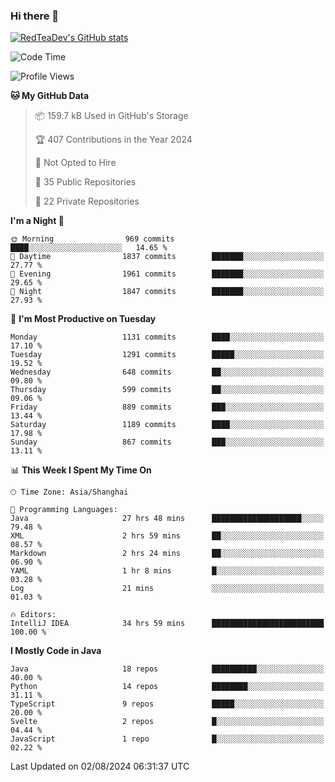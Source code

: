 ### Hi there 👋

<!--
**RedTeaDev/RedTeaDev** is a ✨ _special_ ✨ repository because its `README.md` (this file) appears on your GitHub profile.

Here are some ideas to get you started:

- 🔭 I’m currently working on ...
- 🌱 I’m currently learning ...
- 👯 I’m looking to collaborate on ...
- 🤔 I’m looking for help with ...
- 💬 Ask me about ...
- 📫 How to reach me: ...
- 😄 Pronouns: ...
- ⚡ Fun fact: ...
-->

<!--
[![wakatime](https://wakatime.com/badge/user/6b101ed0-04c0-4490-9283-eb61f2efff96.svg)](https://wakatime.com/@6b101ed0-04c0-4490-9283-eb61f2efff96)
!-->

[![RedTeaDev's GitHub stats](https://github-readme-stats.vercel.app/api?username=RedTeaDev\&include_all_commits=true)](https://github.com/anuraghazra/github-readme-stats)
<!--
[![willianrod's wakatime stats](https://github-readme-stats.vercel.app/api/wakatime?username=RedTeaDev)](https://github.com/anuraghazra/github-readme-stats)
!-->
<!--START_SECTION:waka-->
![Code Time](http://img.shields.io/badge/Code%20Time-2%2C468%20hrs%208%20mins-blue)

![Profile Views](http://img.shields.io/badge/Profile%20Views-0-blue)

**🐱 My GitHub Data** 

> 📦 159.7 kB Used in GitHub's Storage 
 > 
> 🏆 407 Contributions in the Year 2024
 > 
> 🚫 Not Opted to Hire
 > 
> 📜 35 Public Repositories 
 > 
> 🔑 22 Private Repositories 
 > 
**I'm a Night 🦉** 

```text
🌞 Morning                969 commits         ████░░░░░░░░░░░░░░░░░░░░░   14.65 % 
🌆 Daytime                1837 commits        ███████░░░░░░░░░░░░░░░░░░   27.77 % 
🌃 Evening                1961 commits        ███████░░░░░░░░░░░░░░░░░░   29.65 % 
🌙 Night                  1847 commits        ███████░░░░░░░░░░░░░░░░░░   27.93 % 
```
📅 **I'm Most Productive on Tuesday** 

```text
Monday                   1131 commits        ████░░░░░░░░░░░░░░░░░░░░░   17.10 % 
Tuesday                  1291 commits        █████░░░░░░░░░░░░░░░░░░░░   19.52 % 
Wednesday                648 commits         ██░░░░░░░░░░░░░░░░░░░░░░░   09.80 % 
Thursday                 599 commits         ██░░░░░░░░░░░░░░░░░░░░░░░   09.06 % 
Friday                   889 commits         ███░░░░░░░░░░░░░░░░░░░░░░   13.44 % 
Saturday                 1189 commits        ████░░░░░░░░░░░░░░░░░░░░░   17.98 % 
Sunday                   867 commits         ███░░░░░░░░░░░░░░░░░░░░░░   13.11 % 
```


📊 **This Week I Spent My Time On** 

```text
🕑︎ Time Zone: Asia/Shanghai

💬 Programming Languages: 
Java                     27 hrs 48 mins      ████████████████████░░░░░   79.48 % 
XML                      2 hrs 59 mins       ██░░░░░░░░░░░░░░░░░░░░░░░   08.57 % 
Markdown                 2 hrs 24 mins       ██░░░░░░░░░░░░░░░░░░░░░░░   06.90 % 
YAML                     1 hr 8 mins         █░░░░░░░░░░░░░░░░░░░░░░░░   03.28 % 
Log                      21 mins             ░░░░░░░░░░░░░░░░░░░░░░░░░   01.03 % 

🔥 Editors: 
IntelliJ IDEA            34 hrs 59 mins      █████████████████████████   100.00 % 
```

**I Mostly Code in Java** 

```text
Java                     18 repos            ██████████░░░░░░░░░░░░░░░   40.00 % 
Python                   14 repos            ████████░░░░░░░░░░░░░░░░░   31.11 % 
TypeScript               9 repos             █████░░░░░░░░░░░░░░░░░░░░   20.00 % 
Svelte                   2 repos             █░░░░░░░░░░░░░░░░░░░░░░░░   04.44 % 
JavaScript               1 repo              █░░░░░░░░░░░░░░░░░░░░░░░░   02.22 % 
```




 Last Updated on 02/08/2024 06:31:37 UTC
<!--END_SECTION:waka-->


